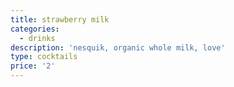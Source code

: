 ```yaml
---
title: strawberry milk
categories:
  - drinks
description: 'nesquik, organic whole milk, love'
type: cocktails
price: '2'
---
```


